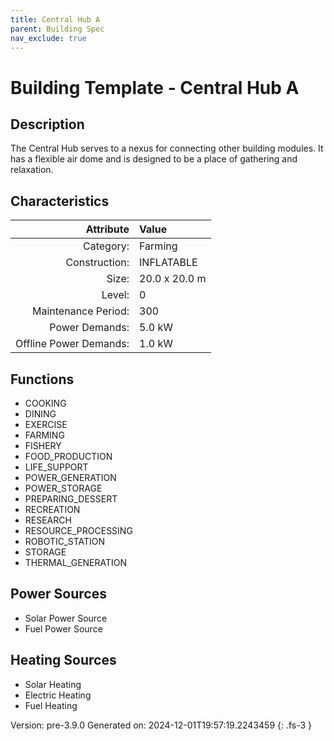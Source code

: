 ```yaml
---
title: Central Hub A
parent: Building Spec
nav_exclude: true
---
```

# Building Template - Central Hub A

## Description
The Central Hub serves to a nexus for connecting other building modules. It has a flexible air dome and is designed to be a place of gathering and relaxation.

## Characteristics

| Attribute      | Value |
|--------:|:------|
|Category:|Farming|
|Construction:|INFLATABLE|
|Size:|20.0 x 20.0 m|
|Level:|0|
|Maintenance Period:|300|
|Power Demands:|5.0 kW|
|Offline Power Demands:|1.0 kW|

## Functions
      
- COOKING
- DINING
- EXERCISE
- FARMING
- FISHERY
- FOOD_PRODUCTION
- LIFE_SUPPORT
- POWER_GENERATION
- POWER_STORAGE
- PREPARING_DESSERT
- RECREATION
- RESEARCH
- RESOURCE_PROCESSING
- ROBOTIC_STATION
- STORAGE
- THERMAL_GENERATION


## Power Sources
      
- Solar Power Source
- Fuel Power Source

## Heating Sources

- Solar Heating
- Electric Heating
- Fuel Heating

Version: pre-3.9.0 Generated on: 2024-12-01T19:57:19.2243459
{: .fs-3 }